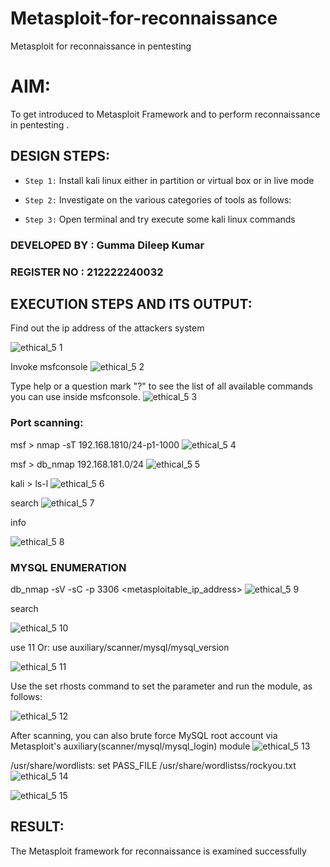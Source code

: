 # Metasploit-for-reconnaissance
Metasploit for reconnaissance in pentesting

# AIM:

To get introduced to Metasploit Framework and to  perform reconnaissance  in pentesting .

## DESIGN STEPS:

- `Step 1:` Install kali linux either in partition or virtual box or in live mode

- `Step 2:` Investigate on the various categories of tools as follows:

- `Step 3:` Open terminal and try execute some kali linux commands

### DEVELOPED BY : Gumma Dileep Kumar
### REGISTER NO : 212222240032

## EXECUTION STEPS AND ITS OUTPUT:
Find out the ip address of the attackers system

![ethical_5 1](https://github.com/gummadileepkumar/Metasploit-for-reconnaissance/assets/118707761/04220a00-3388-4bc9-a1f1-158ee227e9ed)

Invoke msfconsole
![ethical_5 2](https://github.com/gummadileepkumar/Metasploit-for-reconnaissance/assets/118707761/5b3f13e7-02d6-4ae9-a679-1e29814c1f36)


Type help or a question mark "?" to see the list of all available commands you can use inside msfconsole.
![ethical_5 3](https://github.com/gummadileepkumar/Metasploit-for-reconnaissance/assets/118707761/6c95ae22-de63-4a00-88f6-4bc30dc12444)


### Port scanning:
msf > nmap -sT 192.168.1810/24-p1-1000
![ethical_5 4](https://github.com/gummadileepkumar/Metasploit-for-reconnaissance/assets/118707761/7b3b9751-0f3d-4d24-89ed-0c355510e584)


msf > db_nmap 192.168.181.0/24
![ethical_5 5](https://github.com/gummadileepkumar/Metasploit-for-reconnaissance/assets/118707761/7308445a-9df5-4fd4-8077-d531ebee15a8)


kali > ls-l
![ethical_5 6](https://github.com/gummadileepkumar/Metasploit-for-reconnaissance/assets/118707761/98842d34-af18-450d-9add-702185e645d9)


search
![ethical_5 7](https://github.com/gummadileepkumar/Metasploit-for-reconnaissance/assets/118707761/1c0f045a-d5c1-4f90-9c79-1e9eba202c18)


info

![ethical_5 8](https://github.com/gummadileepkumar/Metasploit-for-reconnaissance/assets/118707761/9bc1819e-5511-4ce0-84d7-4ba1c793bd76)


### MYSQL ENUMERATION
db_nmap -sV -sC -p 3306 <metasploitable_ip_address>
![ethical_5 9](https://github.com/gummadileepkumar/Metasploit-for-reconnaissance/assets/118707761/fb1ea679-eb44-4e03-9ba3-4dd22b7ee4f3)


search

![ethical_5 10](https://github.com/gummadileepkumar/Metasploit-for-reconnaissance/assets/118707761/2b8cc4f8-dad6-4b88-8f42-0c40ca910f9e)


use 11 Or: use auxiliary/scanner/mysql/mysql_version

![ethical_5 11](https://github.com/gummadileepkumar/Metasploit-for-reconnaissance/assets/118707761/1ed2c0cf-e534-4480-be7c-92ad93aff9af)


Use the set rhosts command to set the parameter and run the module, as follows:

![ethical_5 12](https://github.com/gummadileepkumar/Metasploit-for-reconnaissance/assets/118707761/fe0a84b6-736b-4327-bd36-5f0041c3be04)


After scanning, you can also brute force MySQL root account via Metasploit's auxiliary(scanner/mysql/mysql_login) module
![ethical_5 13](https://github.com/gummadileepkumar/Metasploit-for-reconnaissance/assets/118707761/b15e8e09-e2fd-46cc-9069-df3845418aee)


/usr/share/wordlists: set PASS_FILE /usr/share/wordlistss/rockyou.txt
![ethical_5 14](https://github.com/gummadileepkumar/Metasploit-for-reconnaissance/assets/118707761/03ba1329-f140-4880-a8d0-9ce3dc5d6978)

![ethical_5 15](https://github.com/gummadileepkumar/Metasploit-for-reconnaissance/assets/118707761/505ee333-6a46-4fe5-9fac-3334d6401141)


## RESULT:
The Metasploit framework for reconnaissance is  examined successfully
